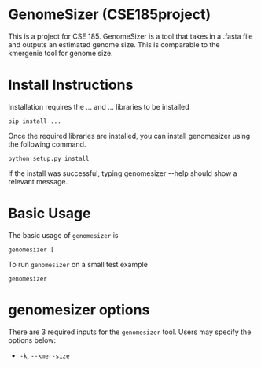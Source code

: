 # GenomeSizer (CSE185project)

This is a project for CSE 185. GenomeSizer is a tool that takes in a .fasta file and outputs an estimated genome size. This is comparable to the kmergenie tool for genome size. 

# Install Instructions
Installation requires the ... and ... libraries to be installed
```
pip install ... 
```
Once the required libraries are installed, you can install genomesizer using the following command.
```
python setup.py install
```
If the install was successful, typing genomesizer --help should show a relevant message.

# Basic Usage
The basic usage of ```genomesizer``` is 
```
genomesizer [
```
To run ```genomesizer``` on a small test example
```
genomesizer 
```

# genomesizer options
There are 3 required inputs for the ```genomesizer``` tool. Users may specify the options below:
 - ```-k```, ```--kmer-size``` 
